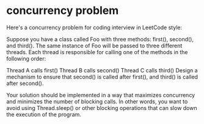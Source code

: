 # concurrency problem

Here's a concurrency problem for coding interview in LeetCode style:

Suppose you have a class called Foo with three methods: first(), second(), and third(). The same instance of Foo will be passed to three different threads. Each thread is responsible for calling one of the methods in the following order:

Thread A calls first()
Thread B calls second()
Thread C calls third()
Design a mechanism to ensure that second() is called after first(), and third() is called after second().

Your solution should be implemented in a way that maximizes concurrency and minimizes the number of blocking calls. In other words, you want to avoid using Thread.sleep() or other blocking operations that can slow down the execution of the program.



